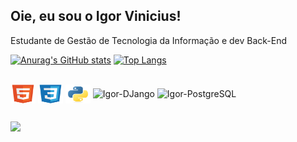 ## Oie, eu sou o Igor Vinicius!
Estudante de Gestão de Tecnologia da Informação e dev Back-End 

[![Anurag's GitHub stats](https://github-readme-stats.vercel.app/api?username=devigorvinicius&show_icons=true&theme=radical)](https://github.com/devigorvinicius/github-readme-stats)
[![Top Langs](https://github-readme-stats.vercel.app/api/top-langs/?username=devigorvinicius&theme=radical)](https://github.com/devigorvinicius/github-readme-stats)


<div style="display: inline_block"><br>
  <img align="center" alt="Igor-HTML" height="30" width="40" src="https://raw.githubusercontent.com/devicons/devicon/master/icons/html5/html5-original.svg">
  <img align="center" alt="Igor-CSS" height="30" width="40" src="https://raw.githubusercontent.com/devicons/devicon/master/icons/css3/css3-original.svg">
  <img align="center" alt="Igor-Python" height="30" width="40" src="https://raw.githubusercontent.com/devicons/devicon/master/icons/python/python-original.svg">
  <img align="center" alt="Igor-DJango" height="30" width="40" src="https://cdn.jsdelivr.net/gh/devicons/devicon/icons/django/django-plain.svg">
  <img align="center" alt="Igor-PostgreSQL" height="30" width="40" src="https://cdn.jsdelivr.net/gh/devicons/devicon/icons/postgresql/postgresql-original.svg">
</div>

##

<div> 

  <a href="http://linkedin.com/in/devigor-vinicius/" target="_blank"><img src="https://img.shields.io/badge/-LinkedIn-%230077B5?style=for-the-badge&logo=linkedin&logoColor=white" target="_blank"></a> 
</div>
  
